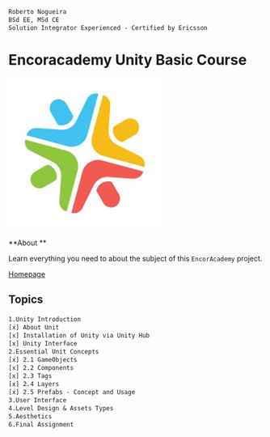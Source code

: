 ```
Roberto Nogueira  
BSd EE, MSd CE
Solution Integrator Experienced - Certified by Ericsson
```
# Encoracademy Unity Basic Course

![encoracademy image](images/encoracademy.png)

**About **

Learn everything you need to about the subject of this `EncorAcademy` project.

[Homepage](https://training.knowbe4.com/learner/index.html#/dashboard)

## Topics
```
1.Unity Introduction
[x] About Unit
[x] Installation of Unity via Unity Hub
[x] Unity Interface
2.Essential Unit Concepts
[x] 2.1 GameObjects
[x] 2.2 Components
[x] 2.3 Tags
[x] 2.4 Layers
[x] 2.5 Prefabs - Concept and Usage
3.User Interface
4.Level Design & Assets Types
5.Aesthetics
6.Final Assignment
```
